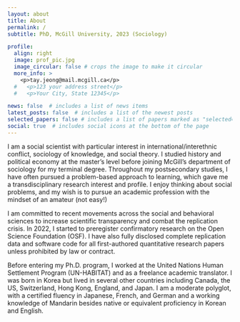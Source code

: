 ```yaml
---
layout: about
title: About
permalink: /
subtitle: PhD, McGill University, 2023 (Sociology)

profile:
  align: right
  image: prof_pic.jpg
  image_circular: false # crops the image to make it circular
  more_info: >
    <p>tay.jeong@mail.mcgill.ca</p>
  #   <p>123 your address street</p>
  #   <p>Your City, State 12345</p>

news: false  # includes a list of news items
latest_posts: false  # includes a list of the newest posts
selected_papers: false # includes a list of papers marked as "selected={true}"
social: true  # includes social icons at the bottom of the page
---
```

I am a social scientist with particular interest in international/interethnic conflict, sociology of knowledge, and social theory. I studied history and political economy at the master’s level before joining McGill’s department of sociology for my terminal degree. Throughout my postsecondary studies, I have often pursued a problem-based approach to learning, which gave me a transdisciplinary research interest and profile. I enjoy thinking about social problems, and my wish is to pursue an academic profession with the mindset of an amateur (not easy!) 

I am committed to recent movements across the social and behavioral sciences to increase scientific transparency and combat the replication crisis. In 2022, I started to preregister confirmatory research on the Open Science Foundation (OSF). I have also fully disclosed complete replication data and software code for all first-authored quantitative research papers unless prohibited by law or contract.  

Before entering my Ph.D. program, I worked at the United Nations Human Settlement Program (UN-HABITAT) and as a freelance academic translator. I was born in Korea but lived in several other countries including Canada, the US, Switzerland, Hong Kong, England, and Japan. I am a moderate polyglot, with a certified fluency in Japanese, French, and German and a working knowledge of Mandarin besides native or equivalent proficiency in Korean and English.  